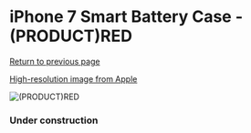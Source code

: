 # iPhone 7 Smart Battery Case - (PRODUCT)RED

[Return to previous page](/iphone_7)

[High-resolution image from Apple](https://store.storeimages.cdn-apple.com/8756/as-images.apple.com/is/MN022?wid=4500&hei=4500&fmt=png)

<div style="width: 384px"><img src="/everypreview/MN022.png" alt="(PRODUCT)RED"></div>

### Under construction
